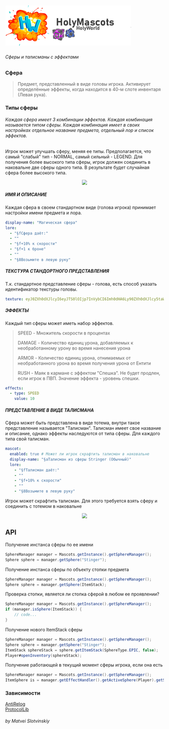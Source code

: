 <h1>
 <img src="logo.png" width="400" /> 
</h1>
<h6>
    Сферы и талисманы с эффектами
</h6>

### Сфера
> Предмет, представленный в виде головы игрока. Активирует определённые эффекты, когда находится в 40-м слоте инвентаря (Левая рука).
### Типы сферы
###### Каждая сфера имеет 3 комбинации эффектов. Каждая комбинация называется типом сферы. Каждая комбинация имеет в своих настройках отдельное название предмета, отдельный лор и список эффектов.

Игрок может улучшать сферу, меняя ее типы. Предполагается, что самый "слабый" тип - NORMAL, самый сильный - LEGEND.
Для получения более высокого типа сферы, игрок должен соединить в наковальне две сферы одного типа. В результате будет случайная сфера более высокого типа.
<center><img src="https://i.ibb.co/HVf0m6M/image.png"></center>

##### ИМЯ И ОПИСАНИЕ
Каждая сфера в своем стандартном виде (голова игрока) принимает настройки имени предмета и лора.
```yaml
display-name: "Магическая сфера"
lore:
  - "§fСфера даёт:"
  - ""
  - "§f+10% к скорости"
  - "§f+1 к броне"
  - ""
  - "§8Возьмите в левую руку"
```
##### ТЕКСТУРА СТАНДОРТНОГО ПРЕДСТАВЛЕНИЯ
Т.к. стандартное представление сферы - голова, есть способ указать идентификатор текстуры головы.
```yaml
texture: eyJ0ZXh0dXJlcyI6eyJTS0lOIjp7InVybCI6Imh0dHA6Ly90ZXh0dXJlcy5taW5lY3JhZnQubmV0L3RleHR1cmUvOWU5NTI5M2FjYmNkNGY1NWZhZjU5NDdiZmM1MTM1MDM4YjI3NWE3YWI4MTA4NzM0MWI5ZWM2ZTQ1M2U4MzkifX19
```
##### ЭФФЕКТЫ
Каждый тип сферы может иметь набор эффектов.
> SPEED - Множитель скорости в процентах
> 
> DAMAGE - Количество единиц урона, добавляемых к необработанному урону во время нанесения урона
> 
> ARMOR - Количество единиц урона, отнимаемых от необработанного урона во время получения урона от Ентити
> 
> RUSH - Маяк в кармане с эффектом "Спешка". Не будет продлен, если игрок в ПВП. Значение эффекта - уровень спешки.

```yaml
effects:
  - type: SPEED
    value: 10
```
##### ПРЕДСТАВЛЕНИЕ В ВИДЕ ТАЛИСМАНА
Сфера  может быть представлена в виде тотема, внутри такое представление называется "Талисман".
Талисман имеет свое название и описание, однако эффекты наследуются от типа сферы. Для каждого типа свой талисман.
```yaml
mascot:
  enabled: true # Может ли игрок скрафтить талисман в наковальне
  display-name: "§aТалисман из сферы Stringer (Обычный)"
  lore:
    - "§fТалисман даёт:"
    - ""
    - "§f+10% к скорости"
    - ""
    - "§8Возьмите в левую руку"
```
Игрок может скрафтить талисман. Для этого требуется взять сферу и соединить с тотемом в наковальне

<center><img src="https://i.ibb.co/MMc3FCh/image.png"></center>

## API
Получение инстанса сферы по ее имени
```java
SphereManager manager = Mascots.getInstance().getSphereManager();
Sphere sphere = manager.getSphere("Stinger");
```

Получение инстанса сферы по объекту стопки предмета
```java
SphereManager manager = Mascots.getInstance().getSphereManager();
Sphere sphere = manager.getSphere(ItemStack);
```

Проверка стопки, является ли стопка сферой в любом ее проявлении?
```java
SphereManager manager = Mascots.getInstance().getSphereManager();
if (manager.isSphere(ItemStack)) {
    // code...    
}
```

Получение нового ItemStack сферы
```java
SphereManager manager = Mascots.getInstance().getSphereManager();
Sphere sphere = manager.getSphere("Stinger");
ItemStack sphereStack = sphere.getItemStack(SphereType.EPIC, false);
Player#openInventory(sphereStack);
```

Получение работающей в текущий момент сферы игрока, если она есть
```java
SphereManager manager = Mascots.getInstance().getSphereManager();
ItemSphere is = manager.getEffectHandler().getActiveSphere(Player).getSphere();
```
### Зависимости
[AntiRelog](https://github.com/AntiRelog/AntiRelog) <br>
[ProtocolLib](https://github.com/dmulloy2/ProtocolLib/)
###### by Matvei Slotvinskiy


